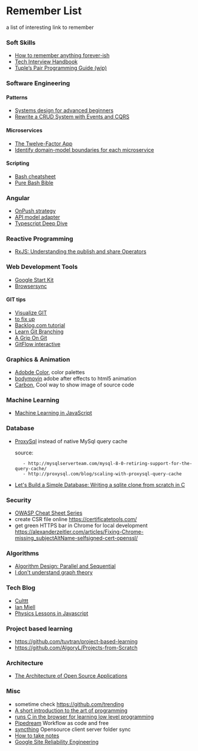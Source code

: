 # Remember List
a list of interesting link to remember

### Soft Skills
- [How to remember anything forever-ish](https://ncase.me/remember/)
- [Tech Interview Handbook](https://yangshun.github.io/tech-interview-handbook/)
- [Tuple’s Pair Programming Guide (wip)](https://tuple.app/pair-programming-guide/)

### Software Engineering

#### Patterns
- [Systems design for advanced beginners](https://robertheaton.com/2020/04/06/systems-design-for-advanced-beginners/)
- [Rewrite a CRUD System with Events and CQRS](https://msdn.microsoft.com/magazine/mt790196)

#### Microservices
- [The Twelve-Factor App](https://12factor.net/)
- [Identify domain-model boundaries for each microservice](https://docs.microsoft.com/en-us/dotnet/architecture/microservices/architect-microservice-container-applications/identify-microservice-domain-model-boundaries)

#### Scripting
- [Bash cheatsheet](https://devhints.io/bash)
- [Pure Bash Bible](https://github.com/dylanaraps/pure-bash-bibl)

### Angular
- [OnPush strategy](https://blog.ninja-squad.com/2018/09/27/angular-performances-part-4/)
- [API model adapter](https://blog.florimond.dev/consuming-apis-in-angular-the-model-adapter-pattern)
- [Typescript Deep Dive](https://basarat.gitbooks.io/typescript/content/)

### Reactive Programming
- [RxJS: Understanding the publish and share Operators](https://blog.angularindepth.com/rxjs-understanding-the-publish-and-share-operators-16ea2f446635)

### Web Development Tools
- [Google Start Kit](https://github.com/google/web-starter-kit)
- [Browsersync](https://browsersync.io/)


#### GIT tips
 - [Visualize GIT](https://onlywei.github.io/explain-git-with-d3/)
 - [to fix up](https://sethrobertson.github.io/GitFixUm/fixup.html)
 - [Backlog.com tutorial](https://backlog.com/git-tutorial/)
 - [Learn Git Branching](https://learngitbranching.js.org/)
 - [A Grip On Git](https://agripongit.vincenttunru.com/)
 - [GitFlow interactive](https://veerasundar.com/blog/2018/03/gitflow-animated/)


### Graphics & Animation

- [Adobde Color](https://color.adobe.com/it/), color palettes
- [bodymovin](https://github.com/bodymovin/bodymovin) adobe after effects to html5 animation
- [Carbon](https://carbon.now.sh), Cool way to show image of source code


### Machine Learning

 - [Machine Learning in JavaScript](https://github.com/javascript-machine-learning)


### Database

- [ProxySql](http://proxysql.com/) instead of native MySql query cache

  source:
  
         - http://mysqlserverteam.com/mysql-8-0-retiring-support-for-the-query-cache/
         - http://proxysql.com/blog/scaling-with-proxysql-query-cache
         
- [Let's Build a Simple Database: Writing a sqlite clone from scratch in C](https://cstack.github.io/db_tutorial/)


### Security

- [OWASP Cheat Sheet Series](https://cheatsheetseries.owasp.org/)
- create CSR file online https://certificatetools.com/
- get green HTTPS bar in Chrome for local development https://alexanderzeitler.com/articles/Fixing-Chrome-missing_subjectAltName-selfsigned-cert-openssl/


### Algorithms

 - [Algorithm Design: Parallel and Sequential](http://www.parallel-algorithms-book.com/)
 - [I don't understand graph theory](https://medium.freecodecamp.org/i-dont-understand-graph-theory-1c96572a1401)


### Tech Blog
 - [Culttt](https://www.culttt.com/)
 - [Ian Miell](https://ian.meirionconsulting.com/)
 - [Physics Lessons in Javascript](https://landgreen.github.io/physics/index.html)

### Project based learning

- https://github.com/tuvtran/project-based-learning
- https://github.com/AlgoryL/Projects-from-Scratch

### Architecture
- [The Architecture of Open Source Applications](http://aosabook.org/en/index.html)

### Misc

- sometime check https://github.com/trending
- [A short introduction to the art of programming](https://www.cs.utexas.edu/users/EWD/ewd03xx/EWD316.PDF)
- [runs C in the browser for learning low level programming](https://github.com/vasyop/miniC-hosting)
- [Pipedream](https://pipedream.com/workflows?view=active) Workflow as code and free
- [syncthing](https://github.com/syncthing/syncthing) Opensource client server folder sync
- [How to take notes](https://barehands.substack.com/p/how-to-take-meeting-notes)
- [Google Site Reliability Engineering](https://sre.google/workbook/table-of-contents/)



